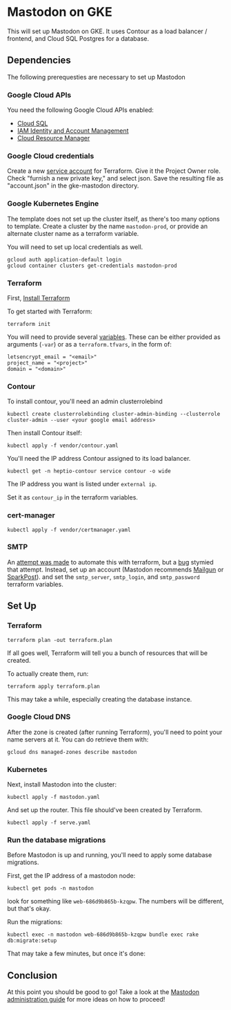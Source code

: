 # Mastodon on GKE

This will set up Mastodon on GKE. It uses Contour as a load balancer / frontend, and Cloud SQL Postgres for a database. 

## Dependencies

The following prerequesties are necessary to set up Mastodon

### Google Cloud APIs

You need the following Google Cloud APIs enabled:

* [Cloud SQL][sql]
* [ IAM Identity and Account Management][iam]
* [Cloud Resource Manager][resource]


[sql]: https://console.developers.google.com/apis/api/sqladmin.googleapis.com/overview
[iam]:https://console.developers.google.com/apis/api/iam.googleapis.com/overview
[resource]: https://console.developers.google.com/apis/api/cloudresourcemanager.googleapis.com/overview

### Google Cloud credentials

Create a new [service account][acct] for Terraform. Give it the Project Owner role. Check "furnish a new private key," and select json. Save the resulting file as "account.json" in the gke-mastodon directory.

[acct]: https://console.cloud.google.com/iam-admin/serviceaccounts

### Google Kubernetes Engine

The template does not set up the cluster itself, as there's too many options to template. Create a cluster by the name `mastodon-prod`, or provide an alternate cluster name as a terraform variable.

You will need to set up local credentials as well.

```
gcloud auth application-default login
gcloud container clusters get-credentials mastodon-prod
```

### Terraform

First, [Install Terraform][install]

To get started with Terraform:

```
terraform init
```

You will need to provide several [variables][vars].
These can be either provided as arguments (`-var`) or as a `terraform.tfvars`, in the form of:

```
letsencrypt_email = "<email>"
project_name = "<project>"
domain = "<domain>"

```

[install]: https://www.terraform.io/downloads.html
[vars]: https://www.terraform.io/docs/configuration/variables.html


### Contour

To install contour, you'll need an admin clusterrolebind

```
kubectl create clusterrolebinding cluster-admin-binding --clusterrole cluster-admin --user <your google email address>
```

Then install Contour itself:

```
kubectl apply -f vendor/contour.yaml
```

You'll need the IP address Contour assigned to its load balancer.

```
kubectl get -n heptio-contour service contour -o wide
```

The IP address you want is listed under `external ip`.

Set it as `contour_ip` in the terraform variables.

### cert-manager

```
kubectl apply -f vendor/certmanager.yaml
```

### SMTP

An [attempt was made][mgb] to automate this with terraform, but a [bug][bug] stymied that attempt.
Instead, set up an account (Mastodon recommends [Mailgun][mg] or [SparkPost][sp]). and set the `smtp_server`, `smtp_login`, and `smtp_password` terraform variables.

[mgb]: https://github.com/stillinbeta/gke-mastodon/pull/1
[bug]: https://github.com/terraform-providers/terraform-provider-mailgun/issues/16
[mg]: https://www.mailgun.com/
[sp]: https://www.sparkpost.com/

## Set Up


### Terraform

```
terraform plan -out terraform.plan
```

If all goes well, Terraform will tell you a bunch of resources that will be created.

To actually create them, run:

```
terraform apply terraform.plan
```

This may take a while, especially creating the database instance.

### Google Cloud DNS

After the zone is created (after running Terraform), you'll need to point your name servers at it.
You can do retrieve them with:

```
gcloud dns managed-zones describe mastodon
```

### Kubernetes

Next, install Mastodon into the cluster:

```
kubectl apply -f mastodon.yaml
```

And set up the router. This file should've been created by Terraform.
```
kubectl apply -f serve.yaml
```

### Run the database migrations

Before Mastodon is up and running, you'll need to apply some database migrations.

First, get the IP address of a mastodon node:

```
kubectl get pods -n mastodon
```

look for something like `web-686d9b865b-kzqpw`. The numbers will be different, but that's okay.

Run the migrations:

```
kubectl exec -n mastodon web-686d9b865b-kzqpw bundle exec rake db:migrate:setup
```

That may take a few minutes, but once it's done:

## Conclusion

At this point you should be good to go!
Take a look at the [Mastodon administration guide][admin] for more ideas on how to proceed!

[admin]: https://github.com/tootsuite/documentation/blob/master/Running-Mastodon/Administration-guide.md
